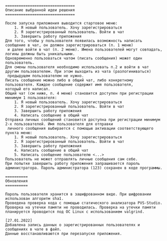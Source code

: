 
	===============================
	Описание выбранной идеи решения
	===============================

	После запуска приложения выводится стартовое меню:
		1. Я новый пользователь. Хочу зарегистрироваться
		2. Я зарегистрированный пользователь. Войти в чат
		3. Завершить работу приложения
	Для того, чтобы у пользователя появилась возможность написать сообщение в чат, он должен зарегистрироваться (п. 1 меню)
	 и далее войти в чат (п. 2 меню). Имена пользователей могут совпадать, логины должны быть уникальными.
	Одновременно пользоваться чатом (писать сообщения) может один пользователь.
	Для смены пользователя необходимо использовать п.2 и войти в чат другим пользователем. При этом выходить из чата (разлогиниваться)
	 предыдущем пользователем не нужно.
	Писать сообщение можно либо в общий чат, либо конкретному пользователя. Каждое сообщение содержит имя пользователя,
	который его написал.
	Общий чат (см ниже, п. 4 меню) становится доступен при регистрации минимум 1 пользователя:
		1. Я новый пользователь. Хочу зарегистрироваться
		2. Я зарегистрированный пользователь. Войти в чат
		3. Завершить работу приложения
		4. Написать сообщение в общий чат
	Отправка личных сообщений становится доступна при регистрации минимум 2-х пользователей. Имя пользователя для отправки
	 личного сообщения выбирается с помощью активации соответствующего пункта меню:
		1. Я новый пользователь. Хочу зарегистрироваться
		2. Я зарегистрированный пользователь. Войти в чат
		3. Завершить работу приложения
		4. Написать сообщение в общий чат
		5. Написать сообщение пользователю <...>
	Пользователь не может отправлять личные сообщения сам себе.
	При попытке завершить работу приложения запрашивается пароль администратора. Пароль администратора (123) сохранен в коде программы.
	
	==========
	Обновления
	==========
	
	Пароль пользователя хранится в зашифрованном виде. При шифровании использован алгоритм sha1.
	Проведена проверка кода с помощью статического анализатора PVS-Studio.
	Проверка на утечки памяти не проводилась. Проверка на утечки памяти планируется проводится под ОС Linux с использованием valgrind.
	
	[27.01.2022]
	Добавлена запись данных о зарегистрированных пользователях и сообщениях в чате в файл.
	Данные восстанавливаются при перезапуске приложения.
	